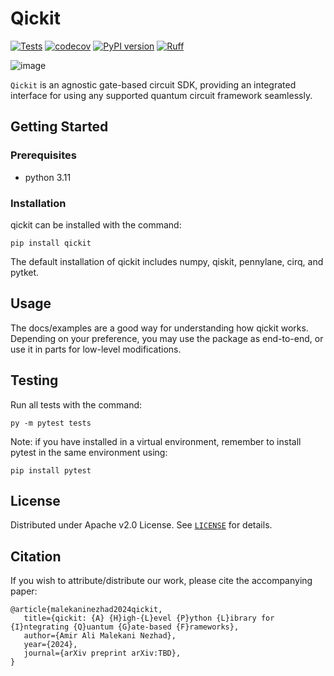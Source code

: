 # Qickit
[![Tests](https://github.com/qualition/qickit/actions/workflows/tests.yml/badge.svg)](https://github.com/qualition/qickit/actions/workflows/tests.yml)
[![codecov](https://codecov.io/gh/qualition/qickit/graph/badge.svg?token=IHWJZG8VJT)](https://codecov.io/gh/qualition/qickit)
[![PyPI version](https://img.shields.io/pypi/v/qoin)](//pypi.org/project/qickit)
[![Ruff](https://img.shields.io/endpoint?url=https://raw.githubusercontent.com/astral-sh/ruff/main/assets/badge/v2.json)](https://github.com/astral-sh/ruff)

![image](https://github.com/Qualition/QICKIT/assets/73689800/6878b3cd-0bd7-4b11-86db-189cb241a3f8)

`Qickit` is an agnostic gate-based circuit SDK, providing an integrated interface for using any supported quantum circuit framework seamlessly.

## Getting Started

### Prerequisites

- python 3.11

### Installation

qickit can be installed with the command:

```
pip install qickit
```

The default installation of qickit includes numpy, qiskit, pennylane, cirq, and pytket.

## Usage

The docs/examples are a good way for understanding how qickit works. Depending on your preference, you may use the package as end-to-end, or use it in parts for low-level modifications.

## Testing

Run all tests with the command:

```
py -m pytest tests
```

Note: if you have installed in a virtual environment, remember to install pytest in the same environment using:

```
pip install pytest
```

## License

Distributed under Apache v2.0 License. See [`LICENSE`](LICENSE) for details.

## Citation

If you wish to attribute/distribute our work, please cite the accompanying paper:
```
@article{malekaninezhad2024qickit,
   title={qickit: {A} {H}igh-{L}evel {P}ython {L}ibrary for {I}ntegrating {Q}uantum {G}ate-based {F}rameworks},
   author={Amir Ali Malekani Nezhad},
   year={2024},
   journal={arXiv preprint arXiv:TBD},
}
```

